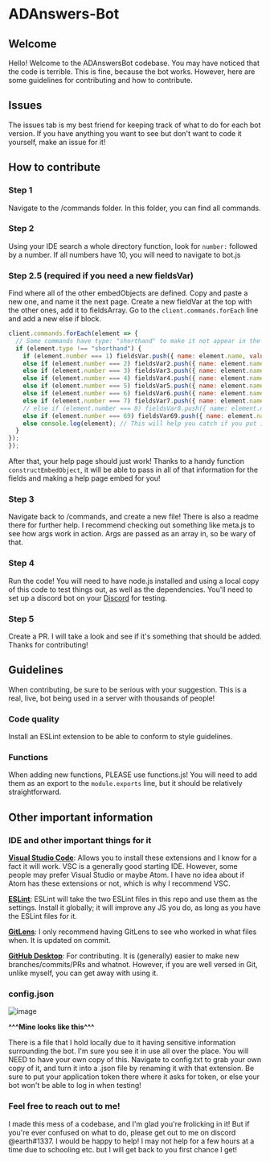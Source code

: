 # ADAnswers-Bot
## Welcome
Hello! Welcome to the ADAnswersBot codebase. You may have noticed that the code is terrible. This is fine, because the bot works. However, here are some guidelines for contributing and how to contribute.

## Issues
The issues tab is my best friend for keeping track of what to do for each bot version. If you have anything you want to see but don't want to code it yourself, make an issue for it!

## How to contribute
### Step 1
Navigate to the /commands folder. In this folder, you can find all commands. 
### Step 2
Using your IDE search a whole directory function, look for `number:` followed by a number. If all numbers have 10, you will need to navigate to bot.js
### Step 2.5 (required if you need a new fieldsVar)
Find where all of the other embedObjects are defined. Copy and paste a new one, and name it the next page. Create a new fieldVar at the top with the other ones, add it to fieldsArray. Go to the `client.commands.forEach` line and add a new else if block.
```js
client.commands.forEach(element => {
  // Some commands have type: "shorthand" to make it not appear in the help embeds. This just works lol If you're adding a shorthand, please make sure to put that in.
  if (element.type !== "shorthand") { 
    if (element.number === 1) fieldsVar.push({ name: element.name, value: element.description });
    else if (element.number === 2) fieldsVar2.push({ name: element.name, value: element.description });
    else if (element.number === 3) fieldsVar3.push({ name: element.name, value: element.description });
    else if (element.number === 4) fieldsVar4.push({ name: element.name, value: element.description });
    else if (element.number === 5) fieldsVar5.push({ name: element.name, value: element.description });
    else if (element.number === 6) fieldsVar6.push({ name: element.name, value: element.description });
    else if (element.number === 7) fieldsVar7.push({ name: element.name, value: element.description });
    // else if (element.number === 8) fieldsVar8.push({ name: element.name, value: element.description });
    else if (element.number === 69) fieldsVar69.push({ name: element.name, value: element.description });
    else console.log(element); // This will help you catch if you put in a number that wouldn't work or if you didn't give it a number.
  }
});
});
```
After that, your help page should just work! Thanks to a handy function `constructEmbedObject`, it will be able to pass in all of that information for the fields and making a help page embed for you!

### Step 3
Navigate back to /commands, and create a new file! There is also a readme there for further help. I recommend checking out something like meta.js to see how args work in action. Args are passed as an array in, so be wary of that.

### Step 4
Run the code! You will need to have node.js installed and using a local copy of this code to test things out, as well as the dependencies. You'll need to set up a discord bot on your [Discord](https://discord.com/developers/applications) for testing.

### Step 5
Create a PR. I will take a look and see if it's something that should be added. Thanks for contributing!

## Guidelines
When contributing, be sure to be serious with your suggestion. This is a real, live, bot being used in a server with thousands of people!

### Code quality
Install an ESLint extension to be able to conform to style guidelines.

### Functions
When adding new functions, PLEASE use functions.js! You will need to add them as an export to the `module.exports` line, but it should be relatively straightforward.
## Other important information
### IDE and other important things for it
[**Visual Studio Code**](https://code.visualstudio.com/): Allows you to install these extensions and I know for a fact it will work. VSC is a generally good starting IDE. However, some people may prefer Visual Studio or maybe Atom. I have no idea about if Atom has these extensions or not, which is why I recommend VSC.

[**ESLint**](https://marketplace.visualstudio.com/items?itemName=dbaeumer.vscode-eslint):
 ESLint will take the two ESLint files in this repo and use them as the settings. Install it globally; it will improve any JS you do, as long as you have the ESLint files for it.

[**GitLens**](https://marketplace.visualstudio.com/items?itemName=eamodio.gitlens):
 I only recommend having GitLens to see who worked in what files when. It is updated on commit.

[**GitHub Desktop**](https://desktop.github.com/): For contributing. It is (generally) easier to make new branches/commits/PRs and whatnot. However, if you are well versed in Git, unlike myself, you can get away with using it.

### config.json
![image](https://i.imgur.com/WuAs6b5.png) 

**^^^Mine looks like this^^^**

There is a file that I hold locally due to it having sensitive information surrounding the bot. I'm sure you see it in use all over the place. You will NEED to have your own copy of this. Navigate to config.txt to grab your own copy of it, and turn it into a .json file by renaming it with that extension. Be sure to put your application token there where it asks for token, or else your bot won't be able to log in when testing!

### Feel free to reach out to me!
I made this mess of a codebase, and I'm glad you're frolicking in it! But if you're ever confused on what to do, please get out to me on discord @earth#1337. I would be happy to help! I may not help for a few hours at a time due to schooling etc. but I will get back to you first chance I get!
